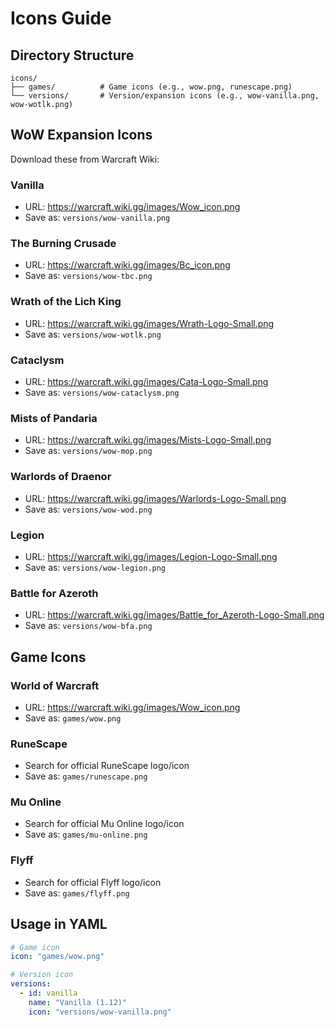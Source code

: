 # Icons Guide

## Directory Structure

```
icons/
├── games/          # Game icons (e.g., wow.png, runescape.png)
└── versions/       # Version/expansion icons (e.g., wow-vanilla.png, wow-wotlk.png)
```

## WoW Expansion Icons

Download these from Warcraft Wiki:

### Vanilla
- URL: https://warcraft.wiki.gg/images/Wow_icon.png
- Save as: `versions/wow-vanilla.png`

### The Burning Crusade
- URL: https://warcraft.wiki.gg/images/Bc_icon.png
- Save as: `versions/wow-tbc.png`

### Wrath of the Lich King
- URL: https://warcraft.wiki.gg/images/Wrath-Logo-Small.png
- Save as: `versions/wow-wotlk.png`

### Cataclysm
- URL: https://warcraft.wiki.gg/images/Cata-Logo-Small.png
- Save as: `versions/wow-cataclysm.png`

### Mists of Pandaria
- URL: https://warcraft.wiki.gg/images/Mists-Logo-Small.png
- Save as: `versions/wow-mop.png`

### Warlords of Draenor
- URL: https://warcraft.wiki.gg/images/Warlords-Logo-Small.png
- Save as: `versions/wow-wod.png`

### Legion
- URL: https://warcraft.wiki.gg/images/Legion-Logo-Small.png
- Save as: `versions/wow-legion.png`

### Battle for Azeroth
- URL: https://warcraft.wiki.gg/images/Battle_for_Azeroth-Logo-Small.png
- Save as: `versions/wow-bfa.png`

## Game Icons

### World of Warcraft
- URL: https://warcraft.wiki.gg/images/Wow_icon.png
- Save as: `games/wow.png`

### RuneScape
- Search for official RuneScape logo/icon
- Save as: `games/runescape.png`

### Mu Online
- Search for official Mu Online logo/icon
- Save as: `games/mu-online.png`

### Flyff
- Search for official Flyff logo/icon
- Save as: `games/flyff.png`

## Usage in YAML

```yaml
# Game icon
icon: "games/wow.png"

# Version icon
versions:
  - id: vanilla
    name: "Vanilla (1.12)"
    icon: "versions/wow-vanilla.png"
```
